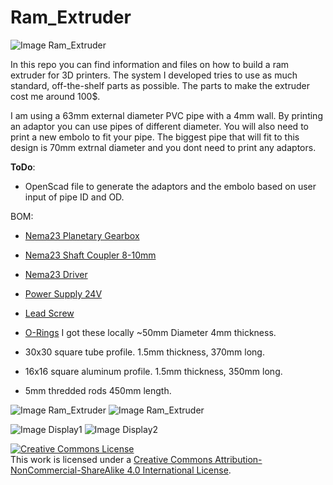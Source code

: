 # Ram_Extruder

![Image Ram_Extruder](https://github.com/Vogdanis/ram_extruder/blob/master/extruder.jpg)

In this repo you can find information and files on how to build a ram extruder for 3D printers. The system I developed tries to use as much standard, off-the-shelf parts as possible. The parts to make the extruder cost me around 100$.  

I am using a 63mm external diameter PVC pipe with a 4mm wall. By printing an adaptor you can use pipes of different diameter. You will also need to print a new embolo to fit your pipe.
The biggest pipe that will fit to this design is 70mm extrnal diameter and you dont need to print any adaptors.

**ToDo**: 
* OpenScad file to generate the adaptors and the embolo based on user input of pipe ID and OD.

BOM:
* [Nema23 Planetary Gearbox](https://www.omc-stepperonline.com/index.php?route=product/isearch&search=Nema%2023%20Stepper%20Motor%20Bipolar%20L%3D56mm%20w%2F%20Gear%20Ratio%2015%3A1%20Planetary%20Gearbox)
* [Nema23 Shaft Coupler 8-10mm](https://www.omc-stepperonline.com/8mm-10mm-flexible-jaw-coupling-20x30mm-cnc-stepper-motor-shaft-coupler-st-jc13.html?search=8mm%20-10mm%20Flexible%20Jaw%20Coupling%2020x30mm%20CNC%20Stepper%20Motor%20Shaft%20Coupler)
* [Nema23 Driver](https://www.omc-stepperonline.com/digital-stepper-driver/digital-stepper-driver-10-42a-20-50vdc-for-nema-17-23-24-stepper-motor-dm542t.html?mfp=45-output-current-a%5B1%20-%203.2,1%20-%204.2%5D)
* [Power Supply 24V](https://www.omc-stepperonline.com/250w-24v-10a-115230v-switching-power-supply-stepper-motor-cnc-router-kits-s-250-24.html?search=power%20supply%20)

* [Lead Screw](https://www.amazon.es/gp/product/B07LDZLD2M/ref=ppx_yo_dt_b_asin_title_o05_s00?ie=UTF8&psc=1)

* [O-Rings](https://images.homedepot-static.com/productImages/360d9e44-cd3e-40d9-8739-51e6d9b5e924/svn/black-o-rings-o-ring-kits-96735-64_1000.jpg) I got these locally ~50mm Diameter 4mm thickness.

* 30x30 square tube profile. 1.5mm thickness, 370mm long.

* 16x16 square aluminum profile. 1.5mm thickness, 350mm long.

* 5mm thredded rods 450mm length.

![Image Ram_Extruder](https://github.com/Vogdanis/ram_extruder/blob/master/r1.png)
![Image Ram_Extruder](https://github.com/Vogdanis/ram_extruder/blob/master/r2.png)

![Image Display1](https://github.com/Vogdanis/ram_extruder/blob/master/display2.jpg)
![Image Display2](https://github.com/Vogdanis/ram_extruder/blob/master/display1.jpg)

<a rel="license" href="http://creativecommons.org/licenses/by-nc-sa/4.0/"><img alt="Creative Commons License" style="border-width:0" src="https://i.creativecommons.org/l/by-nc-sa/4.0/88x31.png" /></a><br />This work is licensed under a <a rel="license" href="http://creativecommons.org/licenses/by-nc-sa/4.0/">Creative Commons Attribution-NonCommercial-ShareAlike 4.0 International License</a>.



